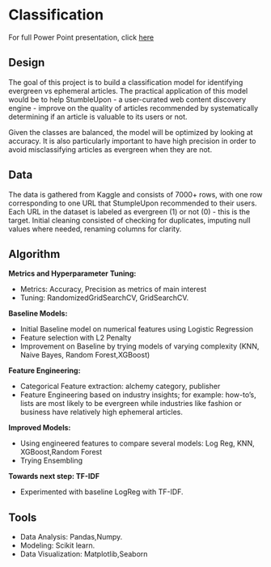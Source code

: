 # Classification
For full Power Point presentation, click [here]()
## **Design**

The goal of this project is to build a classification model for identifying evergreen vs
ephemeral articles. The practical application of this model would be to help
StumbleUpon - a user-curated web content discovery engine - improve on the quality of
articles recommended by systematically determining if an article is valuable to its users
or not.

Given the classes are balanced, the model will be optimized by looking at accuracy. It is
also particularly important to have high precision in order to avoid misclassifying articles
as evergreen when they are not.

## **Data** 

The data is gathered from Kaggle and consists of 7000+ rows, with one row
corresponding to one URL that StumpleUpon recommended to their users. Each URL in
the dataset is labeled as evergreen (1) or not (0) - this is the target.
Initial cleaning consisted of checking for duplicates, imputing null values where needed,
renaming columns for clarity.

## **Algorithm**

**Metrics and Hyperparameter Tuning:**
* Metrics: Accuracy, Precision as metrics of main interest
* Tuning: RandomizedGridSearchCV, GridSearchCV.

**Baseline Models:**

* Initial Baseline model on numerical features using Logistic Regression
* Feature selection with L2 Penalty
* Improvement on Baseline by trying models of varying complexity (KNN, Naive
Bayes, Random Forest,XGBoost)

**Feature Engineering:**

* Categorical Feature extraction: alchemy category, publisher
* Feature Engineering based on industry insights; for example: how-to’s, lists are
most likely to be evergreen while industries like fashion or business have
relatively high ephemeral articles.

**Improved Models:**

* Using engineered features to compare several models: Log Reg, KNN,
XGBoost,Random Forest
* Trying Ensembling

**Towards next step: TF-IDF**
* Experimented with baseline LogReg with TF-IDF.

## **Tools**
* Data Analysis: Pandas,Numpy.
* Modeling: Scikit learn.
* Data Visualization: Matplotlib,Seaborn
